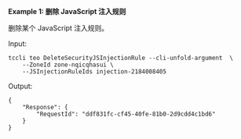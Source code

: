 **Example 1: 删除 JavaScript 注入规则**

删除某个 JavaScript 注入规则。

Input: 

```
tccli teo DeleteSecurityJSInjectionRule --cli-unfold-argument  \
    --ZoneId zone-nqicqhasui \
    --JSInjectionRuleIds injection-2184008405
```

Output: 
```
{
    "Response": {
        "RequestId": "ddf831fc-cf45-40fe-81b0-2d9cdd4c1bd6"
    }
}
```

